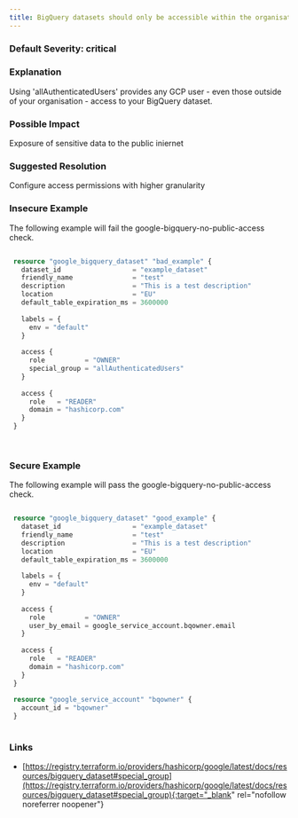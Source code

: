 ```yaml
---
title: BigQuery datasets should only be accessible within the organisation
---
```


### Default Severity: <span class="severity critical">critical</span>

### Explanation

Using 'allAuthenticatedUsers' provides any GCP user - even those outside of your organisation - access to your BigQuery dataset.

### Possible Impact
Exposure of sensitive data to the public iniernet

### Suggested Resolution
Configure access permissions with higher granularity


### Insecure Example

The following example will fail the google-bigquery-no-public-access check.
```terraform

 resource "google_bigquery_dataset" "bad_example" {
   dataset_id                  = "example_dataset"
   friendly_name               = "test"
   description                 = "This is a test description"
   location                    = "EU"
   default_table_expiration_ms = 3600000
 
   labels = {
     env = "default"
   }
 
   access {
     role          = "OWNER"
     special_group = "allAuthenticatedUsers"
   }
 
   access {
     role   = "READER"
     domain = "hashicorp.com"
   }
 }
 
 
```



### Secure Example

The following example will pass the google-bigquery-no-public-access check.
```terraform

 resource "google_bigquery_dataset" "good_example" {
   dataset_id                  = "example_dataset"
   friendly_name               = "test"
   description                 = "This is a test description"
   location                    = "EU"
   default_table_expiration_ms = 3600000
 
   labels = {
     env = "default"
   }
 
   access {
     role          = "OWNER"
     user_by_email = google_service_account.bqowner.email
   }
 
   access {
     role   = "READER"
     domain = "hashicorp.com"
   }
 }
 
 resource "google_service_account" "bqowner" {
   account_id = "bqowner"
 }
 
```



### Links


- [https://registry.terraform.io/providers/hashicorp/google/latest/docs/resources/bigquery_dataset#special_group](https://registry.terraform.io/providers/hashicorp/google/latest/docs/resources/bigquery_dataset#special_group){:target="_blank" rel="nofollow noreferrer noopener"}



